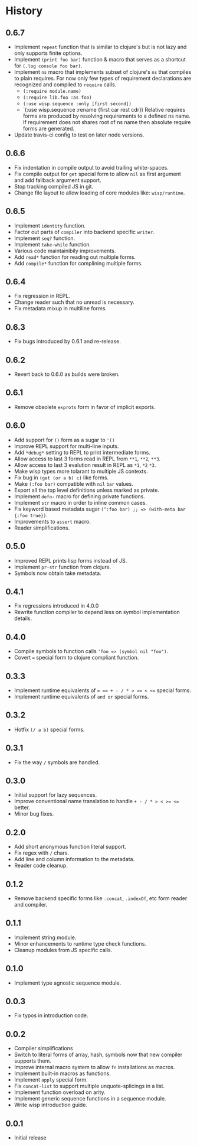 # History

## 0.6.7

  - Implement `repeat` function that is similar to clojure's but
    is not lazy and only supports finite options.
  - Implement `(print foo bar)` function & macro that serves as a
    shortcut for `(.log console foo bar)`.
  - Implement `ns` macro that implements subset of clojure's `ns` that
    compiles to plain requires. For now only few types of requirement
    declarations are recognized and compiled to `require` calls.
    - `(:require module.name)`
    - `(:require lib.foo :as foo)`
    - `(:use wisp.sequence :only [first second])`
    - `(:use wisp.sequence :rename {first car rest cdr})
    Relative requires forms are produced by resolving requirements to
    a defined ns name. If requirement does not shares root of ns name
    then absolute require forms are generated.
  - Update travis-ci config to test on later node versions.

## 0.6.6

  - Fix indentation in compile output to avoid trailing white-spaces.
  - Fix compile output for `get` special form to allow `nil` as first
    argument and add fallback argument support.
  - Stop tracking compiled JS in git.
  - Change file layout to allow loading of core modules like: `wisp/runtime`.

## 0.6.5

  - Implement `identity` function.
  - Factor out parts of `compiler` into backend specific `writer`.
  - Implement `seq?` function.
  - Implement `take-while` function.
  - Various code maintainibily improvements.
  - Add `read*` function for reading out multiple forms.
  - Add `compile*` function for complining multiple forms.

## 0.6.4

  - Fix regression in REPL.
  - Change reader such that no unread is necessary.
  - Fix metadata mixup in multiline forms.

## 0.6.3

  - Fix bugs introduced by 0.6.1 and re-release.

## 0.6.2

  - Revert back to 0.6.0 as builds were broken.

## 0.6.1

  - Remove obsolete `exprots` form in favor of
    implicit exports.

## 0.6.0

  - Add support for `()` form as a sugar to `'()`
  - Improve REPL support for multi-line inputs.
  - Add `*debug*` setting to REPL to print intermediate forms.
  - Allow access to last 3 forms read in REPL from `**1`, `**2`, `**3`.
  - Allow access to last 3 evalution result in REPL as `*1`, `*2` `*3`.
  - Make wisp types more tolarant to multiple JS contexts.
  - Fix bug in `(get (or a b) c)` like forms.
  - Make `(:foo bar)` compatible with `nil` `bar` values.
  - Export all the top level definitions unless marked as private.
  - Implement `defn-` macro for defining private functions.
  - Implement `str` macro in order to inline common cases.
  - Fix keyword based metadata sugar `(^:foo bar) ;; => (with-meta bar {:foo true})`.
  - Improvements to `assert` macro.
  - Reader simplifications.

## 0.5.0

  - Improved REPL prints lisp forms instead of JS.
  - Implement `pr-str` function from clojure.
  - Symbols now obtain take metadata.

## 0.4.1

  - Fix regressions introduced in 4.0.0
  - Rewrite function compiler to depend less on symbol implementation details.

## 0.4.0

  - Compile symbols to function calls `'foo => (symbol nil "foo")`.
  - Covert `=` special form to clojure compliant function.

## 0.3.3

  - Implement runtime equivalents of `= == + - / * > >= < <=` special forms.
  - Implement runtime equivalents of `and or` special forms.

## 0.3.2

  - Hotfix `(/ a b)` special forms.

## 0.3.1

  - Fix the way `/` symbols are handled.

## 0.3.0

  - Initial support for lazy sequences.
  - Improve conventional name translation to handle `+ - / * > < >= <=` better.
  - Minor bug fixes.

## 0.2.0

  - Add short anonymous function literal support.
  - Fix regex with `/` chars.
  - Add line and column information to the metadata.
  - Reader code cleanup.

## 0.1.2

  - Remove backend specific forms like `.concat`, `.indexOf`, etc form
    reader and compiler.

## 0.1.1

  - Implement string module.
  - Minor enhancements to runtime type check functions.
  - Cleanup modules from JS specific calls.

## 0.1.0

  - Implement type agnostic sequence module.

## 0.0.3

  - Fix typos in introduction code.

## 0.0.2


  - Compiler simplifications
  - Switch to literal forms of array, hash, symbols now that new compiler
    supports them.
  - Improve internal macro system to allow `fn` installations as macros.
  - Implement built-in macros as functions.
  - Implement `apply` special form.
  - Fix `concat-list` to support multiple unquote-splicings in a list.
  - Implement function overload on arity.
  - Implement generic sequence functions in a sequence module.
  - Write wisp introduction guide.

## 0.0.1

  - Initial release
